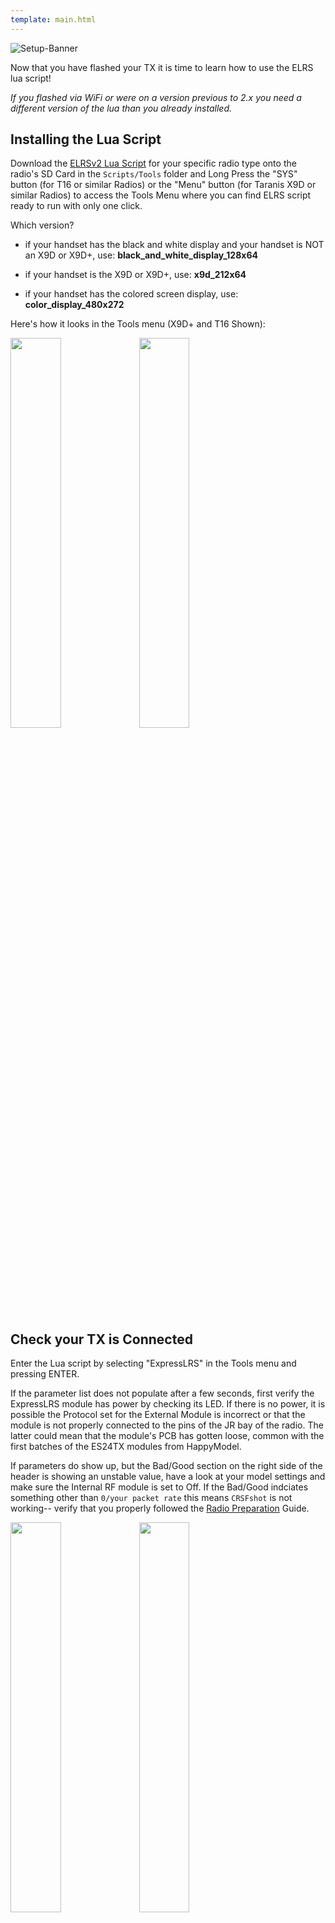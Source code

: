 ```yaml
---
template: main.html
---
```


![Setup-Banner](https://github.com/ExpressLRS/ExpressLRS-Hardware/raw/master/img/quick-start.png)

Now that you have flashed your TX it is time to learn how to use the ELRS lua script!

*If you flashed via WiFi or were on a version previous to 2.x you need a different version of the lua than you already installed.*

## Installing the Lua Script

Download the [ELRSv2 Lua Script](https://github.com/ExpressLRS/ExpressLRS/tree/master/src/lua) for your specific radio type onto the radio's SD Card in the `Scripts/Tools` folder and Long Press the "SYS" button (for T16 or similar Radios) or the "Menu" button (for Taranis X9D or similar Radios) to access the Tools Menu where you can find ELRS script ready to run with only one click.

Which version?

* if your handset has the black and white display and your handset is NOT an X9D or X9D+, use: **black_and_white_display_128x64**

* if your handset is the X9D or X9D+, use: **x9d_212x64**

* if your handset has the colored screen display, use: **color_display_480x272**

Here's how it looks in the Tools menu (X9D+ and T16 Shown):

<img src="../../assets/images/lua1.jpg" width ="40%">
<img src="../../assets/images/lua2.jpg" width ="40%">

## Check your TX is Connected

Enter the Lua script by selecting "ExpressLRS" in the Tools menu and pressing ENTER.

If the parameter list does not populate after a few seconds, first verify the ExpressLRS module has power by checking its LED. If there is no power, it is possible the Protocol set for the External Module is incorrect or that the module is not properly connected to the pins of the JR bay of the radio. The latter could mean that the module's PCB has gotten loose, common with the first batches of the ES24TX modules from HappyModel.

If parameters do show up, but the Bad/Good section on the right side of the header is showing an unstable value, have a look at your model settings and make sure the Internal RF module is set to Off. If the Bad/Good indciates something other than `0/your packet rate` this means `CRSFshot` is not working-- verify that you properly followed the [Radio Preparation](./../tx-prep) Guide.

<img src="../../assets/images/lua3.jpg" width = "40%">
<img src="../../assets/images/lua/config-bw.png" width = "40%">

The `simplify-serial-out   0519fd` from the photo above is the git commit hash of the firmware version that the module has. You can reference this hash from [Releases](https://github.com/ExpressLRS/ExpressLRS/releases).

## Understanding and Using the Lua Script
Now, we can explore the complexities of the lua script, and how to interpret each of its many sections. ExpressLRS supports multiple configuration profiles, and the configuration profile is selected by setting the "Receiver" property in handset Model Setup -> External Module -> Receiver (number).

### Packet Rate and Telemetry Ratio

These are shown as `Packet Rate` and `Telem Ratio` in the lua script, which allow you to change your performance parameters. 

* `Packet Rate` sets how fast data packets are sent, higher rates send packets more frequently and have lower latency, but have reduced range. The options for Team2.4 are: `50, 150, 250 & 500` Hz and the options for Team900 are `25, 50, 100 & 200` Hz. The number following the rate in parentheses (e.g. -105dBm for 500Hz) is the Sensitivity Limit for the rate, the lowest RSSI where packets will still be received. See [Signal Health](../../info/signal-health) for more information about the sensitivity limit.

* `Telem Ratio` sets the telemetry ratio, how much of the packet rate is used to send telemetry. The options, in order of increasing telemetry rate, are: `Off, 1:128, 1:64, 1:32, 1:16, 1:8, 1:4, 1:2`. A Telem Ratio of 1:64 means one out of every 64 packets are used for telemetry data. For information on telemetry setup, see [First Flight: Telemetry](./../pre-1stflight/#telemetry) and [Telemetry Bandwidth](../../info/telem-bandwidth/).

### Switch Mode

The Switch Mode setting controls how channels AUX1-AUX8 are sent to the receiver (the 4 main channels are always 10-bit). The options are `Hybrid & Wide`. Hybrid mode is 6x 2/3/6-position + 1x 16-position, and Wide is 7x 64 or 128-position. For detail about the differences, see the [Switch Configs](../../software/switch-config/) documentation.

### Model Match

Model Match is used to prevent accidentally connecting to multiple recievers at the same time, or using selecting the wrong model in the handset. For more information on configuring this check out [this page](../../software/model-config-match/).

### TX Power
<img src="../../assets/images/lua/pwrrm.jpg" width = "30%"> 
<img src="../../assets/images/lua/power-bw.png" width = "30%"> 

TX Power is a folder, press ENTER to enter the TX Power settings and use RTN/EXIT to exit the folder.

* `Max Power` sets the maxumum power level your TX will transmit at. Selecting a power level higher or lower than your TX supports will revert to the closest supported level. The options are `10, 25, 50, 100, 250, 500, 1000 & 2000` mW. If Dynamic Power is set to `Off` this is the power level your TX always uses. 

* `Dynamic` enables the Dynamic Power feature. `Off` means that the TX will transmit at Max Power at all times. `On` means the TX will dynamically _lower_ power to save energy when maximum power is not needed. The options `AUX9, AUX10, AUX11, AUX12` indicate that the TX can be changed from max power to dynamic power by changing the position of a switch. where switch HIGH (>1500us) = dynamic power, switch LOW (<1500us) = max power. For more information, [Dynamic Transmit Power](../../software/dynamic-transmit-power) provides a deeper dive on the algorithm and usage.

### VTX Administrator
<img src="../../assets/images/lua/vtxrm.jpg" width = "30%">
<img src="../../assets/images/lua/vtx-bw.png" width = "30%">

VTX Administrator allows you to change your VTX settings directly from your radio, and have those VTX settings be applied to any receiver you connect to. The VTX settings are sent every time a new connection is acquired, or when `[Send VTX]` is pressed. **VTX Administrator will only send data when disarmed**

* `Band` sets the VTX band, the options are `Off, A, B, E, F, R & L`, the standard analog FPV bands. `Off` means that VTX Administrator will not adjust any VTX settings.

* `Channel` sets the VTX channel, the options are `1, 2, 3, 4, 5, 6, 7 & 8` which are the standard channels in the above bands.

* `Pwr Lvl` sets the VTX power by index, the options are `-, 1, 2, 3, 4, 5, 6, 7, & 8` which are the power levels that your VTX can do. Refer to your VTX table settings on the flight controller for the exact power levels. For example a VTX may have 1 = 25mW, 2 = 100mwW, 3 = 200mW, 4 = 500mW.

* `Pitmode` the options are `On & Off` which allow you to quickly switch into or out of pitmode

* Finally pressing the `[Send VTX]` button sends the configured settings to the receiver and on to the VTX. These settings are also sent every time a connection is established.

### Bind
<img src="../../assets/images/lua/bindrm.jpg" width = "30%">
<img src="../../assets/images/lua/bind-bw.png" width = "30%">

Pressing the `[Bind]` button activates binding mode for traditional binding. This does nothing for users who have configured a bind phrase and is not needed. For more information check out this page on [binding](./../binding).

### Wifi Update (ESP32 TXes Only)
<img src="../../assets/images/lua/wifirm.jpg" width = "30%">
<img src="../../assets/images/lua/wifi-bw.png" width = "30%">

Pressing the `[Wifi Update]` selection activates Wifi Update mode ESP32 TXes. Visit [this page](../../software/updating/wifi-updating) for instructions on how the updating process works. Reboot or change models to exit this mode.

### BLE Joystick (ESP32 TXes Only)
<img src="../../assets/images/lua/blerm.jpg" width = "30%">
<img src="../../assets/images/lua/blejoystick-bw.png" width = "30%">

Pressing the `[BLE Joystick]` selection activates BluetoothLE Joystick mode which allows connection to simulators through the bluetooth of your computer. Reboot or change models to exit this mode.